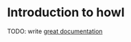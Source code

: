 # Introduction to howl

TODO: write [great documentation](http://jacobian.org/writing/what-to-write/)
